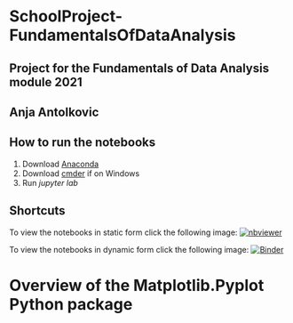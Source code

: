 # SchoolProject-FundamentalsOfDataAnalysis
## Project for the Fundamentals of Data Analysis module 2021
## Anja Antolkovic
## How to run the notebooks
1. Download [Anaconda](https://www.anaconda.com/)
2. Download [cmder](https://cmder.net/) if on Windows
3. Run *jupyter lab*
## Shortcuts
To view the notebooks in static form click the following image: 
[![nbviewer](https://raw.githubusercontent.com/jupyter/design/master/logos/Badges/nbviewer_badge.svg)](https://nbviewer.jupyter.org/github/Anja585/SchoolProject-FundamentalsOfDataAnalysis/tree/main/)

To view the notebooks in dynamic form click the following image: 
[![Binder](https://mybinder.org/badge_logo.svg)](https://mybinder.org/v2/gh/Anja585/SchoolProject-FundamentalsOfDataAnalysis/HEAD)
# Overview of the Matplotlib.Pyplot Python package